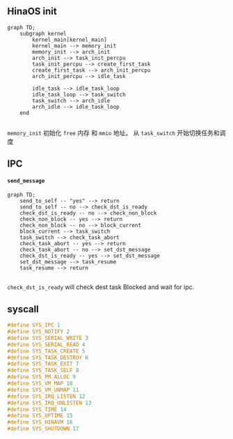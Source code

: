 
## HinaOS init

```mermaid
graph TD;
	subgraph kernel
		kernel_main[kernel_main]
		kernel_main --> memory_init
		memory_init --> arch_init
		arch_init --> task_init_percpu
		task_init_percpu --> create_first_task
		create_first_task --> arch_init_percpu
		arch_init_percpu --> idle_task

		idle_task --> idle_task_loop
		idle_task_loop --> task_switch
		task_switch --> arch_idle
		arch_idle --> idle_task_loop
	end
	
```

`memory_init` 初始化 `free` 内存 和 `mmio` 地址。
从 `task_switch` 开始切换任务和调度

## IPC

#### `send_message`

```mermaid
graph TD;
	send_to_self -- "yes" --> return
	send_to_self -- no --> check_dst_is_ready
	check_dst_is_ready -- no --> check_non_block
	check_non_block -- yes --> return
	check_non_block -- no --> block_current
	block_current --> task_switch
	task_switch --> check_task_abort
	check_task_abort -- yes --> return
	check_task_abort -- no --> set_dst_message
	check_dst_is_ready -- yes --> set_dst_message
	set_dst_message --> task_resume
	task_resume --> return
	
```


`check_dst_is_ready` will check dest task Blocked and wait for ipc.

## syscall

```c
#define SYS_IPC 1
#define SYS_NOTIFY 2
#define SYS_SERIAL_WRITE 3
#define SYS_SERIAL_READ 4
#define SYS_TASK_CREATE 5
#define SYS_TASK_DESTROY 6
#define SYS_TASK_EXIT 7
#define SYS_TASK_SELF 8
#define SYS_PM_ALLOC 9
#define SYS_VM_MAP 10
#define SYS_VM_UNMAP 11
#define SYS_IRQ_LISTEN 12
#define SYS_IRQ_UNLISTEN 13
#define SYS_TIME 14
#define SYS_UPTIME 15
#define SYS_HINAVM 16
#define SYS_SHUTDOWN 17
```